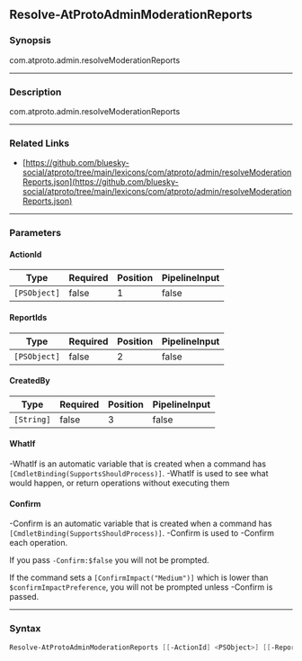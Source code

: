 Resolve-AtProtoAdminModerationReports
-------------------------------------




### Synopsis
com.atproto.admin.resolveModerationReports



---


### Description

com.atproto.admin.resolveModerationReports



---


### Related Links
* [https://github.com/bluesky-social/atproto/tree/main/lexicons/com/atproto/admin/resolveModerationReports.json](https://github.com/bluesky-social/atproto/tree/main/lexicons/com/atproto/admin/resolveModerationReports.json)





---


### Parameters
#### **ActionId**




|Type        |Required|Position|PipelineInput|
|------------|--------|--------|-------------|
|`[PSObject]`|false   |1       |false        |



#### **ReportIds**




|Type        |Required|Position|PipelineInput|
|------------|--------|--------|-------------|
|`[PSObject]`|false   |2       |false        |



#### **CreatedBy**




|Type      |Required|Position|PipelineInput|
|----------|--------|--------|-------------|
|`[String]`|false   |3       |false        |



#### **WhatIf**
-WhatIf is an automatic variable that is created when a command has ```[CmdletBinding(SupportsShouldProcess)]```.
-WhatIf is used to see what would happen, or return operations without executing them
#### **Confirm**
-Confirm is an automatic variable that is created when a command has ```[CmdletBinding(SupportsShouldProcess)]```.
-Confirm is used to -Confirm each operation.

If you pass ```-Confirm:$false``` you will not be prompted.


If the command sets a ```[ConfirmImpact("Medium")]``` which is lower than ```$confirmImpactPreference```, you will not be prompted unless -Confirm is passed.



---


### Syntax
```PowerShell
Resolve-AtProtoAdminModerationReports [[-ActionId] <PSObject>] [[-ReportIds] <PSObject>] [[-CreatedBy] <String>] [-WhatIf] [-Confirm] [<CommonParameters>]
```
